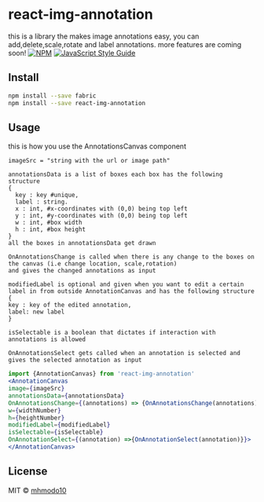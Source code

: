 # react-img-annotation
this is a library the makes image annotations easy, you can add,delete,scale,rotate and label annotations.
more features are coming soon!
[![NPM](https://img.shields.io/npm/v/react-img-annotation.svg)](https://www.npmjs.com/package/react-img-annotation) [![JavaScript Style Guide](https://img.shields.io/badge/code_style-standard-brightgreen.svg)](https://standardjs.com)

## Install

```bash
npm install --save fabric
npm install --save react-img-annotation
```

## Usage
this is how you use the AnnotationsCanvas component
```
imageSrc = "string with the url or image path"

annotationsData is a list of boxes each box has the following structure
{
  key : key #unique,
  label : string.
  x : int, #x-coordinates with (0,0) being top left
  y : int, #y-coordinates with (0,0) being top left
  w : int, #box width
  h : int, #box height
}
all the boxes in annotationsData get drawn

OnAnnotationsChange is called when there is any change to the boxes on the canvas (i.e change location, scale,rotation)
and gives the changed annotations as input

modifiedLabel is optional and given when you want to edit a certain label in from outside AnnotationCanvas and has the following structure
{
key : key of the edited annotation,
label: new label
}

isSelectable is a boolean that dictates if interaction with annotations is allowed

OnAnnotationsSelect gets called when an annotation is selected and gives the selected annotation as input
```
```jsx
import {AnnotationCanvas} from 'react-img-annotation'
<AnnotationCanvas
image={imageSrc}
annotationsData={annotationsData}
OnAnnotationsChange={(annotations) => {OnAnnotationsChange(annotations)}}
w={widthNumber}
h={heightNumber}
modifiedLabel={modifiedLabel}
isSelectable={isSelectable}
OnAnnotationSelect={(annotation) =>{OnAnnotationSelect(annotation)}}>
</AnnotationCanvas>
```

## License

MIT © [mhmodo10](https://github.com/mhmodo10)

